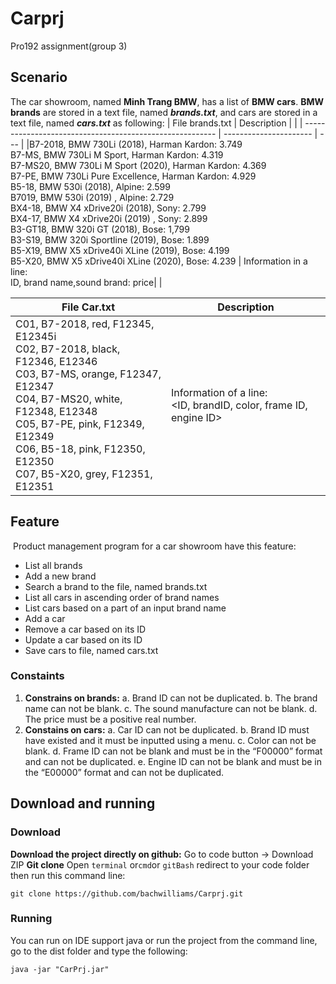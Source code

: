 # Carprj
Pro192 assignment(group 3)
## Scenario
The car showroom, named **Minh Trang BMW**, has a list of **BMW cars**. **BMW brands** are stored in a text file, named ***brands.txt***, and cars are stored in a text file, named ***cars.txt*** as following:
| File brands.txt                                          | Description            |     |
| -------------------------------------------------------- | ---------------------- | --- |
|B7-2018, BMW 730Li (2018), Harman Kardon: 3.749</br> B7-MS, BMW 730Li M Sport, Harman Kardon: 4.319 </br>B7-MS20, BMW 730Li M Sport (2020), Harman Kardon: 4.369 </br>B7-PE, BMW 730Li Pure Excellence, Harman Kardon: 4.929 </br>B5-18, BMW 530i (2018), Alpine: 2.599 </br>B7019, BMW 530i (2019) , Alpine: 2.729 </br>BX4-18, BMW X4 xDrive20i (2018), Sony: 2.799 </br>BX4-17, BMW X4 xDrive20i (2019) , Sony: 2.899 </br>B3-GT18, BMW 320i GT (2018), Bose: 1,799 </br>B3-S19, BMW 320i Sportline (2019), Bose: 1.899 </br>B5-X19, BMW X5 xDrive40i XLine (2019), Bose: 4.199 </br>B5-X20, BMW X5 xDrive40i XLine (2020), Bose: 4.239  | Information in a line:<br>ID, brand name,sound brand: price|     |

| File Car.txt | Description |
| ------------ | ----------- |
| C01, B7-2018, red, F12345, E12345i<br> C02, B7-2018, black, F12346, E12346 <br>C03, B7-MS, orange, F12347, E12347 <br>C04, B7-MS20, white, F12348, E12348 <br>C05, B7-PE, pink, F12349, E12349 <br>C06, B5-18, pink, F12350, E12350 <br>C07, B5-X20, grey, F12351, E12351|Information of a line: <br> <ID, brandID, color, frame ID, engine ID> |
## Feature
 Product management program for a car showroom have this feature:
- List all brands
- Add a new brand
- Search a brand to the file, named brands.txt
- List all cars in ascending order of brand names
- List cars  based on a part of an input brand name
- Add a car
- Remove a car based on its ID
- Update a car based on its ID
- Save cars to file, named cars.txt
### Constaints
1.  **Constrains on brands:**
	a. Brand ID can not be duplicated.
	b. The brand name can not be blank.
	c. The sound manufacture can not be blank.
	d. The price must be a positive real number.
 2. **Constains on cars:**
	 a. Car ID can not be duplicated.
	 b. Brand ID must have existed and it must be inputted using a menu.
	 c. Color can not be blank.
	 d. Frame ID can not be blank and must be in the “F00000” format and can not be duplicated.
	 e. Engine ID can not be blank and must be in the “E00000” format and can not be duplicated.
## Download and running
### Download
**Download the project directly on github:**
Go to code button -> Download ZIP
**Git clone**
Open `terminal` or` cmd `or `gitBash` redirect to your code folder then run this command line:
```
git clone https://github.com/bachwilliams/Carprj.git
```
### Running
You can run on IDE support java or run the project from the command line, go to the dist folder and type the following:  
```
java -jar "CarPrj.jar"
```

